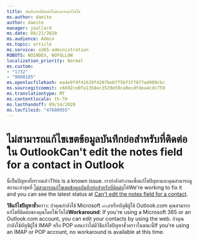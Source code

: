 ```yaml
---
title: บันทึกย่อที่ติดต่อไม่สามารถแก้ไขได้
ms.author: daeite
author: daeite
manager: joallard
ms.date: 04/21/2020
ms.audience: Admin
ms.topic: article
ms.service: o365-administration
ROBOTS: NOINDEX, NOFOLLOW
localization_priority: Normal
ms.custom:
- "1732"
- "9000185"
ms.openlocfilehash: ea4e9f4f41629f4207be6ff56f3ff8f7a4989cbc
ms.sourcegitcommit: c6692ce0fa1358ec3529e59ca0ecdfdea4cdc759
ms.translationtype: MT
ms.contentlocale: th-TH
ms.lasthandoff: 09/14/2020
ms.locfileid: "47680955"
---
```

# <a name="cant-edit-the-notes-field-for-a-contact-in-outlook"></a><span data-ttu-id="489b0-102">ไม่สามารถแก้ไขเขตข้อมูลบันทึกย่อสำหรับที่ติดต่อใน Outlook</span><span class="sxs-lookup"><span data-stu-id="489b0-102">Can't edit the notes field for a contact in Outlook</span></span>

<span data-ttu-id="489b0-103">นี่เป็นปัญหาที่ทราบแล้ว</span><span class="sxs-lookup"><span data-stu-id="489b0-103">This is a known issue.</span></span> <span data-ttu-id="489b0-104">เรากำลังทำงานเพื่อแก้ไขปัญหาและคุณสามารถดูสถานะล่าสุดที่ [ไม่สามารถแก้ไขเขตข้อมูลบันทึกย่อสำหรับที่ติดต่อ](https://support.office.com/article/fb8394ce-04ce-48b5-bae4-be46f77f10fe)ได้</span><span class="sxs-lookup"><span data-stu-id="489b0-104">We're working to fix it and you can see the latest status at [Can't edit the notes field for a contact](https://support.office.com/article/fb8394ce-04ce-48b5-bae4-be46f77f10fe).</span></span>

<span data-ttu-id="489b0-105">**วิธีแก้ไขปัญหาชั่ว**คราว: ถ้าคุณกำลังใช้ Microsoft ๓๖๕หรือบัญชีผู้ใช้ Outlook.com คุณสามารถแก้ไขที่ติดต่อของคุณโดยใช้เว็บได้</span><span class="sxs-lookup"><span data-stu-id="489b0-105">**Workaround**: If you're using a Microsoft 365 or an Outlook.com account, you can edit your contacts by using the web.</span></span> <span data-ttu-id="489b0-106">ถ้าคุณกำลังใช้บัญชีผู้ใช้ IMAP หรือ POP แสดงว่าไม่มีวิธีแก้ไขปัญหาชั่วคราวในขณะนี้</span><span class="sxs-lookup"><span data-stu-id="489b0-106">If you're using an IMAP or POP account, no workaround is available at this time.</span></span>
